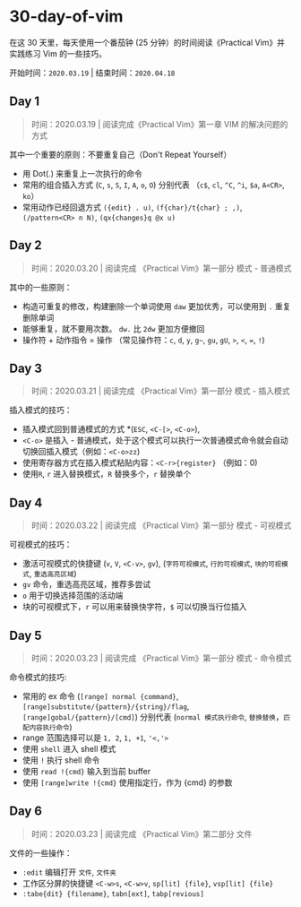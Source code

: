 # 30-day-of-vim


在这 30 天里，每天使用一个番茄钟 (25 分钟）的时间阅读《Practical Vim》并实践练习 Vim 的一些技巧。

开始时间：`2020.03.19` | 结束时间：`2020.04.18`

## Day 1

> 时间：2020.03.19 | 阅读完成《Practical Vim》第一章 VIM 的解决问题的方式

其中一个重要的原则：不要重复自己（Don't Repeat Yourself）

- 用 Dot(.) 来重复上一次执行的命令
- 常用的组合插入方式 (`C`, `s`, `S`, `I`, `A`, `o`, `O`) 分别代表 （`c$`, `cl`, `^C`, `^i`, `$a`, `A<CR>`, `ko`）
- 常用动作已经回退方式 `({edit} . u)`, `(f{char}/t{char} ; ,)`, `(/pattern<CR> n N)`, `(qx{changes}q @x u)`

## Day 2

> 时间：2020.03.20 | 阅读完成 《Practical Vim》第一部分 模式 - 普通模式

其中的一些原则：

- 构造可重复的修改，构建删除一个单词使用 `daw` 更加优秀，可以使用到 `.` 重复删除单词
- 能够重复，就不要用次数。 `dw.` 比 `2dw` 更加方便撤回
- 操作符 + 动作指令 = 操作 （常见操作符：`c`, `d`, `y`, `g~`, `gu`, `gU`, `>`, `<`, `=`, `!`)

## Day 3

> 时间：2020.03.21 | 阅读完成 《Practical Vim》第一部分 模式 - 插入模式

插入模式的技巧：

- 插入模式回到普通模式的方式 *(`ESC`, `<C-[>`, `<C-o>`),
- `<C-o>` 是插入 - 普通模式，处于这个模式可以执行一次普通模式命令就会自动切换回插入模式（例如：`<C-o>zz`)
- 使用寄存器方式在插入模式粘贴内容：`<C-r>{register}` （例如：<C-r>0)
- 使用`R`, `r` 进入替换模式，`R` 替换多个，`r` 替换单个

## Day 4

> 时间：2020.03.22 | 阅读完成 《Practical Vim》第一部分 模式 - 可视模式

可视模式的技巧：

- 激活可视模式的快捷键 (`v`, `V`, `<C-v>`, `gv`), (`字符可视模式`, `行的可视模式`, `块的可视模式`, `重选高亮区域`)
- `gv` 命令，重选高亮区域，推荐多尝试
- `o` 用于切换选择范围的活动端
- 块的可视模式下，`r` 可以用来替换快字符，`$` 可以切换当行位插入

## Day 5

> 时间：2020.03.23 | 阅读完成 《Practical Vim》第一部分 模式 - 命令模式

命令模式的技巧:

- 常用的 ex 命令 (`[range] normal {command}`, `[range]substitute/{pattern}/{string}/flag`, `[range]gobal/{pattern}/[cmd]`) 分别代表 (`normal 模式执行命令`, `替换替换`，`匹配内容执行命令`) 
- range 范围选择可以是 `1, 2`, `1, +1`, `'<,'>`  
- 使用 `shell` 进入 shell 模式
- 使用 `!` 执行 shell 命令
- 使用 `read !{cmd}` 输入到当前 buffer 
- 使用 `[range]write !{cmd}` 使用指定行，作为 {cmd} 的参数

## Day 6

> 时间：2020.03.23 | 阅读完成 《Practical Vim》第二部分 文件

文件的一些操作：

- `:edit` 编辑打开 `文件`, `文件夹`
-  工作区分屏的快捷键 `<C-w>s`, `<C-w>v`, `sp[lit] {file}`, `vsp[lit] {file}`
- `:tabe{dit} {filename}`, `tabn[ext]`, `tabp[revious]`
